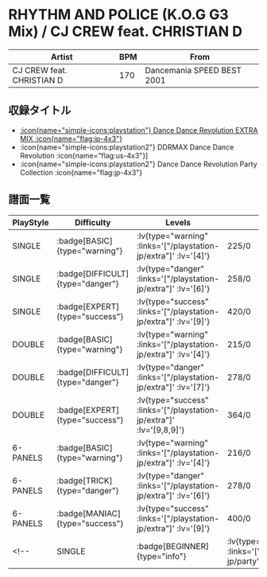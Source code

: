 # RHYTHM AND POLICE (K.O.G G3 Mix) / CJ CREW feat. CHRISTIAN D

|Artist|BPM|From|
|------|---|----|
|CJ CREW feat. CHRISTIAN D|170|Dancemania SPEED BEST 2001|

## 収録タイトル

- [ :icon{name="simple-icons:playstation"} Dance Dance Revolution EXTRA MIX :icon{name="flag:jp-4x3"} ](/playstation-jp/extra)
- :icon{name="simple-icons:playstation2"} DDRMAX Dance Dance Revolution :icon{name="flag:us-4x3"}]
- :icon{name="simple-icons:playstation2"} Dance Dance Revolution Party Collection :icon{name="flag:jp-4x3"}

## 譜面一覧

|PlayStyle|Difficulty|Levels|Notes|Movie|
|---------|----------|------|-----|-----|
|SINGLE| :badge[BASIC]{type="warning"} | :lv{type="warning" :links='["/playstation-jp/extra"]' :lv='[4]'} |225/0||
|SINGLE| :badge[DIFFICULT]{type="danger"} | :lv{type="danger" :links='["/playstation-jp/extra"]' :lv='[6]'} |258/0||
|SINGLE| :badge[EXPERT]{type="success"} | :lv{type="success" :links='["/playstation-jp/extra"]' :lv='[9]'} |420/0||
|DOUBLE| :badge[BASIC]{type="warning"} | :lv{type="warning" :links='["/playstation-jp/extra"]' :lv='[4]'} |215/0||
|DOUBLE| :badge[DIFFICULT]{type="danger"} | :lv{type="danger" :links='["/playstation-jp/extra"]' :lv='[7]'} |278/0||
|DOUBLE| :badge[EXPERT]{type="success"} | :lv{type="success" :links='["/playstation-jp/extra"]' :lv='[9,8,9]'} |364/0||
|6-PANELS| :badge[BASIC]{type="warning"} | :lv{type="warning" :links='["/playstation-jp/extra"]' :lv='[4]'} |216/0||
|6-PANELS| :badge[TRICK]{type="danger"} | :lv{type="danger" :links='["/playstation-jp/extra"]' :lv='[6]'} |278/0||
|6-PANELS| :badge[MANIAC]{type="success"} | :lv{type="success" :links='["/playstation-jp/extra"]' :lv='[9]'} |400/0||
<!-- |SINGLE| :badge[BEGINNER]{type="info"} | :lv{type="info" :links='["/playstation2-jp/party"]' :lv='[1]'} |110/0|| -->
